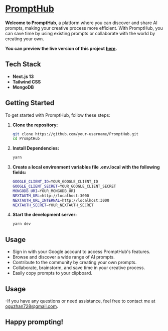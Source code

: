 # [PromptHub](https://prompt-hub-worm-codes.vercel.app/)

**Welcome to PromptHub**, a platform where you can discover and share AI prompts, making your creative process more efficient. With PromptHub, you can save time by using existing prompts or collaborate with the world by creating your own.

**You can preview the live version of this project [here](https://prompt-hub-worm-codes.vercel.app/).**

## Tech Stack

- **Next.js 13**
- **Tailwind CSS**
- **MongoDB**

## Getting Started

To get started with PromptHub, follow these steps:

1. **Clone the repository:**
   ```bash
   git clone https://github.com/your-username/PromptHub.git
   cd PromptHub
   ```
2. **Install Dependencies:**
   ```bash
   yarn
   ```
3. **Create a local environment variables file .env.local with the following fields:**
   ```bash
   GOOGLE_CLIENT_ID=YOUR_GOOGLE_CLIENT_ID
   GOOGLE_CLIENT_SECRET=YOUR_GOOGLE_CLIENT_SECRET
   MONGODB_URI=YOUR_MONGODB_URI
   NEXTAUTH_URL=http://localhost:3000
   NEXTAUTH_URL_INTERNAL=http://localhost:3000
   NEXTAUTH_SECRET=YOUR_NEXTAUTH_SECRET
   ```
4. **Start the development server:**
   ```bash
   yarn dev
   ```

## Usage

- Sign in with your Google account to access PromptHub's features.
- Browse and discover a wide range of AI prompts.
- Contribute to the community by creating your own prompts.
- Collaborate, brainstorm, and save time in your creative process.
- Easily copy prompts to your clipboard.

## Usage

-If you have any questions or need assistance, feel free to contact me at oguzhan728@gmail.com.

## Happy prompting!
